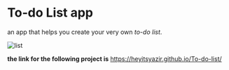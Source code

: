 # To-do List app
an app that helps you create your very own *to-do list*.


![list](https://img.freepik.com/free-vector/illustration-list_53876-28518.jpg?size=626&ext=jpg)

**the link for the following project is** https://heyitsyazir.github.io/To-do-list/
